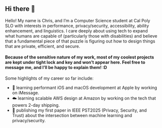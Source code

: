 ## Hi there 👋
Hello! My name is Chris, and I’m a Computer Science student at Cal Poly SLO with interests in performance, privacy/security, accessibility, ability enhancement, and linguistics. I care deeply about using tech to expand what humans are capable of (particularly those with disabilities) and believe that a fundamental piece of that puzzle is figuring out how to design things that are private, efficient, and secure.

#### __Because of the sensitive nature of my work, most of my coolest projects are kept under tight lock and key and won’t appear here. Feel free to message me, and I’ll be happy to explain them! :D__

Some highlights of my career so far include: 
- 📲 learning performant iOS and macOS development at Apple by working on iMessage.
- ☁️ learning scalable AWS design at Amazon by working on the tech that powers 2-day shipping.
- 🔐 publishing my first paper in IEEE PST2025 (Privacy, Security, and Trust) about the intersection between machine learning and privacy/security.
<!--
**ChristopherYoeurng/ChristopherYoeurng** is a ✨ _special_ ✨ repository because its `README.md` (this file) appears on your GitHub profile.

Here are some ideas to get you started:

- 🔭 I’m currently working on ...
- 🌱 I’m currently learning ...
- 👯 I’m looking to collaborate on ...
- 🤔 I’m looking for help with ...
- 💬 Ask me about ...
- 📫 How to reach me: ...
- 😄 Pronouns: ...
- ⚡ Fun fact: ...
-->
